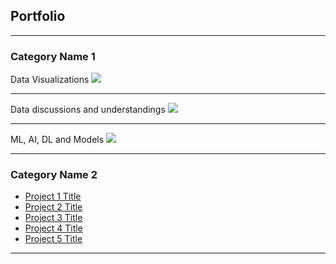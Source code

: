 ## Portfolio

---

### Category Name 1 

Data Visualizations
<img src="images/dummy_thumbnail.jpg?raw=true"/>

---
Data discussions and understandings
<img src="images/dummy_thumbnail.jpg?raw=true"/>

---
ML, AI, DL and Models 
<img src="images/dummy_thumbnail.jpg?raw=true"/>

---

### Category Name 2

- [Project 1 Title](http://example.com/)
- [Project 2 Title](http://example.com/)
- [Project 3 Title](http://example.com/)
- [Project 4 Title](http://example.com/)
- [Project 5 Title](http://example.com/)

---




